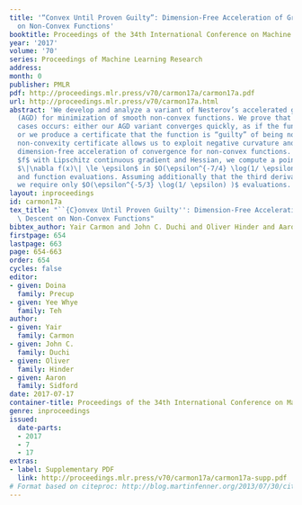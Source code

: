 ```yaml
---
title: '“Convex Until Proven Guilty”: Dimension-Free Acceleration of Gradient Descent
  on Non-Convex Functions'
booktitle: Proceedings of the 34th International Conference on Machine Learning
year: '2017'
volume: '70'
series: Proceedings of Machine Learning Research
address: 
month: 0
publisher: PMLR
pdf: http://proceedings.mlr.press/v70/carmon17a/carmon17a.pdf
url: http://proceedings.mlr.press/v70/carmon17a.html
abstract: 'We develop and analyze a variant of Nesterov’s accelerated gradient descent
  (AGD) for minimization of smooth non-convex functions. We prove that one of two
  cases occurs: either our AGD variant converges quickly, as if the function was convex,
  or we produce a certificate that the function is “guilty” of being non-convex. This
  non-convexity certificate allows us to exploit negative curvature and obtain deterministic,
  dimension-free acceleration of convergence for non-convex functions. For a function
  $f$ with Lipschitz continuous gradient and Hessian, we compute a point $x$ with
  $\|\nabla f(x)\| \le \epsilon$ in $O(\epsilon^{-7/4} \log(1/ \epsilon) )$ gradient
  and function evaluations. Assuming additionally that the third derivative is Lipschitz,
  we require only $O(\epsilon^{-5/3} \log(1/ \epsilon) )$ evaluations.'
layout: inproceedings
id: carmon17a
tex_title: "``{C}onvex Until Proven Guilty'': Dimension-Free Acceleration of Gradient\
  \ Descent on Non-Convex Functions"
bibtex_author: Yair Carmon and John C. Duchi and Oliver Hinder and Aaron Sidford
firstpage: 654
lastpage: 663
page: 654-663
order: 654
cycles: false
editor:
- given: Doina
  family: Precup
- given: Yee Whye
  family: Teh
author:
- given: Yair
  family: Carmon
- given: John C.
  family: Duchi
- given: Oliver
  family: Hinder
- given: Aaron
  family: Sidford
date: 2017-07-17
container-title: Proceedings of the 34th International Conference on Machine Learning
genre: inproceedings
issued:
  date-parts:
  - 2017
  - 7
  - 17
extras:
- label: Supplementary PDF
  link: http://proceedings.mlr.press/v70/carmon17a/carmon17a-supp.pdf
# Format based on citeproc: http://blog.martinfenner.org/2013/07/30/citeproc-yaml-for-bibliographies/
---
```

